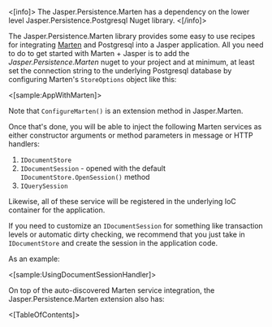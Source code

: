 <!--title:Jasper.Persistence.Marten-->

<[info]>
The Jasper.Persistence.Marten has a dependency on the lower level Jasper.Persistence.Postgresql Nuget library.
<[/info]>

The Jasper.Persistence.Marten library provides some easy to use recipes for integrating  [Marten](https://jasperfx.github.io/marten) and Postgresql into a Jasper application. All you need to do to get
started with Marten + Jasper is to add the *Jasper.Persistence.Marten* nuget to your project and at minimum,
at least set the connection string to the underlying Postgresql database by configuring
Marten's `StoreOptions` object like this:

<[sample:AppWithMarten]>

Note that `ConfigureMarten()` is an extension method in Jasper.Marten.

Once that's done, you will be able to inject the following Marten services as either constructor
arguments or method parameters in message or HTTP handlers:

1. `IDocumentStore`
1. `IDocumentSession` - opened with the default `IDocumentStore.OpenSession()` method
1. `IQuerySession`

Likewise, all of these service will be registered in the underlying IoC container for the application.

If you need to customize an `IDocumentSession` for something like transaction levels or automatic dirty checking, we recommend that you just take in `IDocumentStore` and create the session in the application code.

As an example:

<[sample:UsingDocumentSessionHandler]>

On top of the auto-discovered Marten service integration, the Jasper.Persistence.Marten extension also has:

<[TableOfContents]>